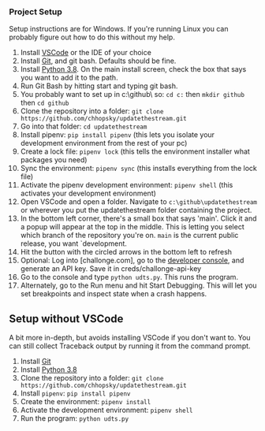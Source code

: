 ### Project Setup

Setup instructions are for Windows. If you're running Linux you can
probably figure out how to do this without my help.

1. Install [VSCode](https://code.visualstudio.com/download) or the IDE of your choice
2. Install [Git](https://gitforwindows.org/), and git bash. Defaults should be fine.
3. Install [Python 3.8](https://www.python.org/ftp/python/3.8.8/python-3.8.8-amd64.exe). On the main install screen, check the box that says you want to add it to the path.
4. Run Git Bash by hitting start and typing git bash.
5. You probably want to set up in c:\github\ so: `cd c:` then `mkdir github` then `cd github`
6. Clone the repository into a folder: `git clone https://github.com/chhopsky/updatethestream.git`
7. Go into that folder: `cd updatethestream`
8. Install pipenv: `pip install pipenv` (this lets you isolate your development environment from the rest of your pc)
9. Create a lock file: `pipenv lock` (this tells the environment installer what packages you need)
10. Sync the environment: `pipenv sync` (this installs everything from the lock file)
11. Activate the pipenv development environment: `pipenv shell` (this activates your development environment)
12. Open VSCode and open a folder. Navigate to `c:\github\updatethestream` or wherever you put the updatethestream folder containing the project.
13. In the bottom left corner, there's a small box that says 'main'. Click it and a popup will appear at the top in the middle. This is letting you select which branch of the repository you're on. `main` is the current public release, you want `development.
14. Hit the button with the circled arrows in the bottom left to refresh
15. Optional: Log into [challonge.com], go to the [developer console](https://challonge.com/settings/developer), and generate an API key. Save it in creds/challonge-api-key
16. Go to the console and type `python udts.py`. This runs the program.
17. Alternately, go to the Run menu and hit Start Debugging. This will let you set breakpoints and inspect state when a crash happens.

## Setup without VSCode

A bit more in-depth, but avoids installing VSCode if you don't want to.  You can still collect Traceback output by running it from the command prompt.

1. Install [Git](https://gitforwindows.org/)
2. Install [Python 3.8](https://www.python.org/ftp/python/3.8.8/python-3.8.8-amd64.exe)
3. Clone the repository into a folder: `git clone https://github.com/chhopsky/updatethestream.git`
4. Install `pipenv`: `pip install pipenv`
5. Create the environment: `pipenv install`
6. Activate the development environment: `pipenv shell`
7. Run the program: `python udts.py`
